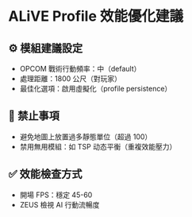 # ALiVE Profile 效能優化建議

## ⚙️ 模組建議設定
- OPCOM 戰術行動頻率：中（default）
- 處理距離：1800 公尺（對玩家）
- 最佳化選項：啟用虛擬化（profile persistence）

## 🚫 禁止事項
- 避免地圖上放置過多靜態單位（超過 100）
- 禁用無用模組：如 TSP 动态平衡（重複效能壓力）

## ✅ 效能檢查方式
- 開場 FPS：穩定 45-60
- ZEUS 檢視 AI 行動流暢度
